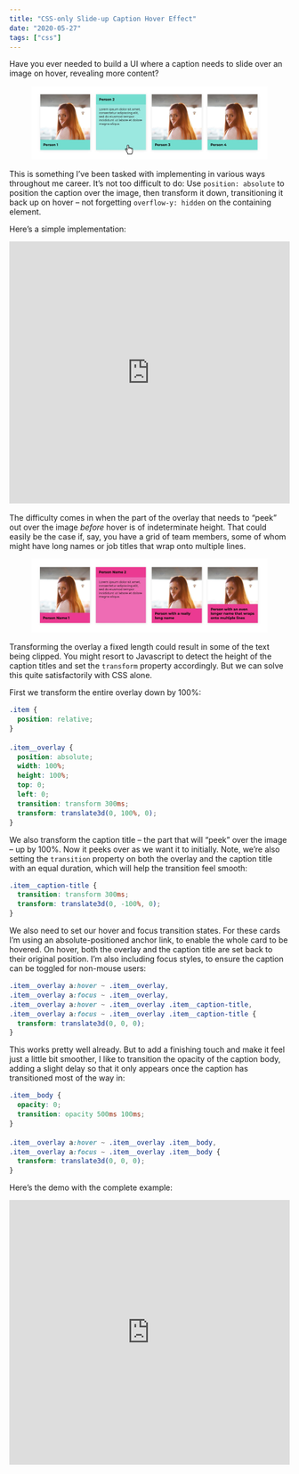 ```yaml
---
title: "CSS-only Slide-up Caption Hover Effect"
date: "2020-05-27"
tags: ["css"]
---
```


Have you ever needed to build a UI where a caption needs to slide over an image on hover, revealing more content?

<figure>
  <img src="css-only-slide-up-caption-hover-effect-03.jpg" alt="A grid of 4 items, with content revealed on hover">
</figure>

This is something I’ve been tasked with implementing in various ways throughout me career. It’s not too difficult to do: Use `position: absolute` to position the caption over the image, then transform it down, transitioning it back up on hover – not forgetting `overflow-y: hidden` on the containing element.

Here’s a simple implementation:

<iframe height="471" style="width: 100%;" scrolling="no" title="Simple CSS caption hover" src="https://codepen.io/michellebarker/embed/jObooew?height=471&theme-id=dark&default-tab=result" frameborder="no" allowtransparency="true" allowfullscreen="true">
  See the Pen <a href='https://codepen.io/michellebarker/pen/jObooew'>Simple CSS caption hover</a> by Michelle Barker
  (<a href='https://codepen.io/michellebarker'>@michellebarker</a>) on <a href='https://codepen.io'>CodePen</a>.
</iframe>

The difficulty comes in when the part of the overlay that needs to “peek” out over the image _before_ hover is of indeterminate height. That could easily be the case if, say, you have a grid of team members, some of whom might have long names or job titles that wrap onto multiple lines.

<figure>
  <img src="css-only-slide-up-caption-hover-effect-01.jpg" alt="A grid of 4 items, with content revealed on hover">
</figure>

Transforming the overlay a fixed length could result in some of the text being clipped. You might resort to Javascript to detect the height of the caption titles and set the `transform` property accordingly. But we can solve this quite satisfactorily with CSS alone.

First we transform the entire overlay down by 100%:

```css
.item {
  position: relative;
}

.item__overlay {
  position: absolute;
  width: 100%;
  height: 100%;
  top: 0;
  left: 0;
  transition: transform 300ms;
  transform: translate3d(0, 100%, 0);
}
```

We also transform the caption title – the part that will “peek” over the image – up by 100%. Now it peeks over as we want it to initially. Note, we’re also setting the `transition` property on both the overlay and the caption title with an equal duration, which will help the transition feel smooth:

```css
.item__caption-title {
  transition: transform 300ms;
  transform: translate3d(0, -100%, 0);
}
```

We also need to set our hover and focus transition states. For these cards I’m using an absolute-positioned anchor link, to enable the whole card to be hovered. On hover, both the overlay and the caption title are set back to their original position. I’m also including focus styles, to ensure the caption can be toggled for non-mouse users:

```css
.item__overlay a:hover ~ .item__overlay,
.item__overlay a:focus ~ .item__overlay,
.item__overlay a:hover ~ .item__overlay .item__caption-title,
.item__overlay a:focus ~ .item__overlay .item__caption-title {
  transform: translate3d(0, 0, 0);
}
```

This works pretty well already. But to add a finishing touch and make it feel just a little bit smoother, I like to transition the opacity of the caption body, adding a slight delay so that it only appears once the caption has transitioned most of the way in:

```css
.item__body {
  opacity: 0;
  transition: opacity 500ms 100ms;
}

.item__overlay a:hover ~ .item__overlay .item__body,
.item__overlay a:focus ~ .item__overlay .item__body {
  transform: translate3d(0, 0, 0);
}
```

Here’s the demo with the complete example:

<iframe height="476" style="width: 100%;" scrolling="no" title="Slide up hover effect CSS-only" src="https://codepen.io/michellebarker/embed/pojmdLq?height=476&theme-id=dark&default-tab=result" frameborder="no" allowtransparency="true" allowfullscreen="true">
  See the Pen <a href='https://codepen.io/michellebarker/pen/pojmdLq'>Slide up hover effect CSS-only</a> by Michelle Barker
  (<a href='https://codepen.io/michellebarker'>@michellebarker</a>) on <a href='https://codepen.io'>CodePen</a>.
</iframe>
